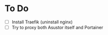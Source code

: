 # To Do

 - [ ] Install Traefik (uninstall nginx)
 - [ ] Try to proxy both Asustor itself and Portainer
